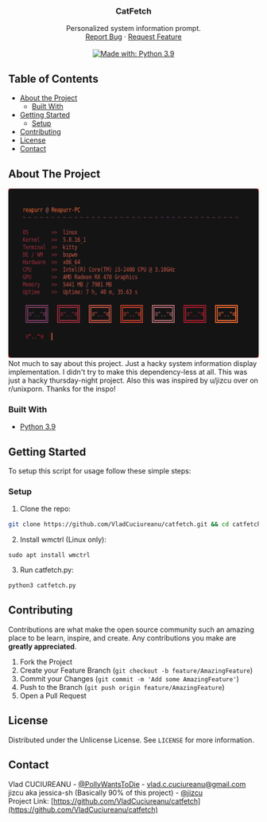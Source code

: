 <!-- PROJECT LOGO -->
<p align="center">
  <!--
  <a href="https://github.com/VladCuciureanu/catfetch">
    <img src="logo.png" alt="Logo" width="160" height="160">
  </a>
  -->

  <h3 align="center">CatFetch</h3>

  <p align="center">
    Personalized system information prompt.
    <br />
    <a href="https://github.com/VladCuciureanu/catfetch/issues">Report Bug</a>
    ·
    <a href="https://github.com/VladCuciureanu/catfetch/issues">Request Feature</a>
    <br />
    <br />
    <a href="https://www.python.org/downloads/release/python-360">
      <img alt="Made with: Python 3.9" src="https://img.shields.io/badge/python-3.9-blue.svg" target="_blank" />
    </a>
    <!--
    <a href="https://www.gnu.org/licenses/gpl-3.0">
      <img alt="License: GPL v3" src="https://img.shields.io/badge/License-GPLv3-blue.svg" target="_blank" />
    </a>
    -->
  </p>
</p>



<!-- TABLE OF CONTENTS -->
## Table of Contents

* [About the Project](#about-the-project)
  * [Built With](#built-with)
* [Getting Started](#getting-started)
  * [Setup](#setup)
* [Contributing](#contributing)
* [License](#license)
* [Contact](#contact)



<!-- ABOUT THE PROJECT -->
## About The Project

<img src=".screenshots/2020-10-29-173238_610x340_scrot.png" alt="Logo" width="610" height="340">
Not much to say about this project. Just a hacky system information display implementation.
I didn't try to make this dependency-less at all. This was just a hacky thursday-night project.
Also this was inspired by u/jizcu over on r/unixporn. Thanks for the inspo!

### Built With

* [Python 3.9](https://www.python.org/downloads/release/python-390/)



<!-- GETTING STARTED -->
## Getting Started

To setup this script for usage follow these simple steps:

### Setup

1. Clone the repo:
```sh
git clone https://github.com/VladCuciureanu/catfetch.git && cd catfetch
```
2. Install wmctrl (Linux only):
```
sudo apt install wmctrl
```
3. Run catfetch.py:
```sh
python3 catfetch.py
```



<!-- CONTRIBUTING -->
## Contributing

Contributions are what make the open source community such an amazing place to be learn, inspire, and create. Any contributions you make are **greatly appreciated**.

1. Fork the Project
2. Create your Feature Branch (`git checkout -b feature/AmazingFeature`)
3. Commit your Changes (`git commit -m 'Add some AmazingFeature'`)
4. Push to the Branch (`git push origin feature/AmazingFeature`)
5. Open a Pull Request



<!-- LICENSE -->
## License

Distributed under the Unlicense License. See `LICENSE` for more information.



<!-- CONTACT -->
## Contact

Vlad CUCIUREANU - [@PollyWantsToDie](https://twitter.com/PollyWantsToDie) - vlad.c.cuciureanu@gmail.com\
jizcu aka jessica-sh (Basically 90% of this project) - [@jizcu](https://github.com/jizcu)\
Project Link: [https://github.com/VladCuciureanu/catfetch](https://github.com/VladCuciureanu/catfetch)
